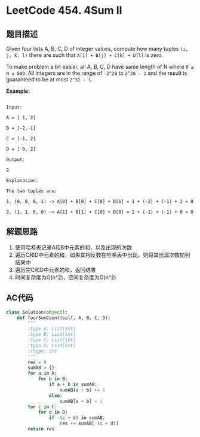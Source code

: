 # LeetCode 454. 4Sum II

## 题目描述

Given four lists A, B, C, D of integer values, compute how many tuples `(i, j, k, l)` there are such that `A[i] + B[j] + C[k] + D[l]` is zero.

To make problem a bit easier, all A, B, C, D have same length of N where `0 ≤ N ≤ 500`. All integers are in the range of `-2^28` to `2^28 - 1` and the result is guaranteed to be at most `2^31 - 1`.

**Example:**

```

Input:

A = [ 1, 2]

B = [-2,-1]

C = [-1, 2]

D = [ 0, 2]

Output:

2

Explanation:

The two tuples are:

1. (0, 0, 0, 1) -> A[0] + B[0] + C[0] + D[1] = 1 + (-2) + (-1) + 2 = 0

2. (1, 1, 0, 0) -> A[1] + B[1] + C[0] + D[0] = 2 + (-1) + (-1) + 0 = 0

```

## 解题思路

1. 使用哈希表记录A和B中元素的和，以及出现的次数
2. 遍历C和D中元素的和，如果其相反数在哈希表中出现，则将其出现次数加到结果中
3. 遍历完C和D中元素的和，返回结果
4. 时间复杂度为O(n^2)，空间复杂度为O(n^2)

## AC代码

```python
class Solution(object):
    def fourSumCount(self, A, B, C, D):
        """
        :type A: List[int]
        :type B: List[int]
        :type C: List[int]
        :type D: List[int]
        :rtype: int
        """
        res = 0
        sumAB = {}
        for a in A:
            for b in B:
                if a + b in sumAB:
                    sumAB[a + b] += 1
                else:
                    sumAB[a + b] = 1
        for c in C:
            for d in D:
                if -(c + d) in sumAB:
                    res += sumAB[-(c + d)]
        return res
```

